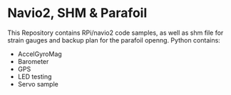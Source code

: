 Navio2, SHM & Parafoil
=====

This Repository contains RPi/navio2 code samples, as well as shm file for strain gauges and backup plan for the parafoil openng.
Python contains:
* AccelGyroMag
* Barometer
* GPS
* LED testing
* Servo sample
